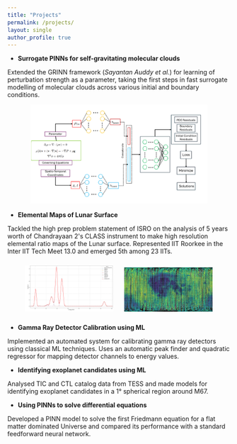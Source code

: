 ```yaml
---
title: "Projects"
permalink: /projects/
layout: single
author_profile: true
---
```


<style>
body {
  background-image: url('/assets/images/far.jpg');
  background-size: cover;
  background-repeat: no-repeat;
  background-attachment: fixed;
}
</style>

- **Surrogate PINNs for self-gravitating molecular clouds**

Extended the GRINN framework (*Sayantan Auddy et al.*) for learning of perturbation strength as a parameter, taking the first steps in fast surrogate modelling of molecular clouds across various initial and boundary conditions.
<a href="https://github.com/sauddy/GRINN/tree/Tirthankar_changes/GRINN_torch_code" target="_blank"><i class="fab fa-github"></i></a>
<a href="https://drive.google.com/file/d/1_M7KR4AjUgOcl4Sb0Hsd8FRq2y2JMdgl/view?usp=sharing" target="_blank"><i class="fas fa-file-alt"></i></a>
<p align="center">
  <img src="/assets/images/Architecture.png" width="400" styple="margin: 10px;">
</p>

- **Elemental Maps of Lunar Surface**

Tackled the high prep problem statement of ISRO on the analysis of 5 years worth of Chandrayaan 2's CLASS instrument to make high resolution elemental ratio maps of the Lunar surface. Represented IIT Roorkee in the Inter IIT Tech Meet 13.0 and emerged 5th among 23 IITs.
<a href="https://github.com/Tirthankar4/Elemental-maps-using-CLASS-data" target="_blank"><i class="fab fa-github"></i></a>
<p align="center">
  <img src="/assets/images/GMM.png" width="200" style="margin: 10px;">
  <img src="/assets/images/Al_by_Si.jpg" width="200" style="margin: 10px;">
</p>

- **Gamma Ray Detector Calibration using ML**

Implemented an automated system for calibrating gamma ray detectors using classical ML techniques. Uses an automatic peak finder and quadratic regressor for mapping detector channels to energy values.
<a href="https://github.com/Tirthankar4/Automatic-detector-calibraton-using-ML" target="_blank"><i class="fab fa-github"></i></a>

- **Identifying exoplanet candidates using ML**

Analysed TIC and CTL catalog data from TESS and made models for identifying exoplanet candidates in a 1° spherical region around M67.
<a href="https://github.com/Tirthankar4/BRICS-IDIA" target="_blank"><i class="fab fa-github"></i></a>

- **Using PINNs to solve differential equations**

Developed a PINN model to solve the first Friedmann equation for a flat matter dominated Universe and compared its performance with a standard feedforward neural network.
<a href="https://drive.google.com/file/d/1PD2slY2IcoTe-x52IuKODNnKcKS1j-fi/view?usp=sharing" target="_blank"><i class="fas fa-file-alt"></i></a>